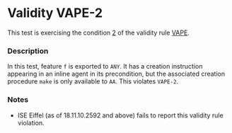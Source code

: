 # Validity VAPE-2

This test is exercising the condition [2](..) of the validity rule [VAPE](../../vape).

### Description

In this test, feature `f` is exported to `ANY`. It has a creation instruction appearing in an inline agent in its precondition, but the associated creation procedure `make` is only available to `AA`. This violates `VAPE-2`.

### Notes

* ISE Eiffel (as of 18.11.10.2592 and above) fails to report this validity rule violation.
